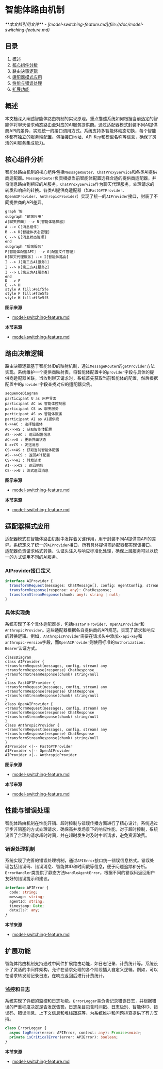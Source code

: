 # 智能体路由机制

<cite>
**本文档引用文件**   
- [model-switching-feature.md](file://doc/model-switching-feature.md)
</cite>

## 目录
1. [概述](#概述)
2. [核心组件分析](#核心组件分析)
3. [路由决策逻辑](#路由决策逻辑)
4. [适配器模式应用](#适配器模式应用)
5. [性能与错误处理](#性能与错误处理)
6. [扩展功能](#扩展功能)

## 概述

本文档深入阐述智能体路由机制的实现原理，重点描述系统如何根据当前选定的智能体将聊天请求动态路由至对应的AI服务提供商。通过适配器模式封装不同AI提供商API的差异，实现统一的接口调用方式。系统支持多智能体动态切换，每个智能体都有独立的服务端配置，包括接口地址、API Key和模型名称等信息，确保了灵活的AI服务集成能力。

## 核心组件分析

智能体路由机制的核心组件包括`MessageRouter`、`ChatProxyService`和各类AI提供商适配器。`MessageRouter`负责根据当前智能体配置选择合适的提供商适配器，并将消息路由到相应的AI服务。`ChatProxyService`作为聊天代理服务，处理请求的转发和响应的转换。各类AI提供商适配器（如`FastGPTProvider`、`OpenAIProvider`、`AnthropicProvider`）实现了统一的`AIProvider`接口，封装了不同提供商的API差异。

```mermaid
graph TB
subgraph "前端应用"
A[聊天界面] --> B[智能体选择器]
A --> C[消息组件]
B --> D[智能体状态管理]
C --> E[消息状态管理]
end
subgraph "后端服务"
F[智能体配置API] --> G[配置文件管理]
H[聊天代理服务] --> I[智能体路由]
I --> J[第三方AI服务1]
I --> K[第三方AI服务2]
I --> L[第三方AI服务N]
end
D --> F
E --> H
style A fill:#e1f5fe
style F fill:#f3e5f5
style H fill:#f3e5f5
```

**图示来源**
- [model-switching-feature.md](file://doc/model-switching-feature.md#L369-L421)

**本节来源**
- [model-switching-feature.md](file://doc/model-switching-feature.md#L369-L421)

## 路由决策逻辑

路由决策逻辑基于智能体ID的映射机制，通过`MessageRouter`的`getProvider`方法实现。系统维护一个提供商映射表，将智能体配置中的`provider`字段与具体的提供商适配器关联。当收到聊天请求时，系统首先获取当前智能体的配置，然后根据配置中的`provider`字段查找对应的适配器实例。

```mermaid
sequenceDiagram
participant U as 用户界面
participant AC as 智能体控制器
participant CS as 聊天服务
participant AS as 智能体服务
participant AI as AI提供商
U->>AC : 选择智能体
AC->>AS : 获取智能体配置
AS-->>AC : 返回配置信息
AC->>U : 更新界面状态
U->>CS : 发送消息
CS->>AS : 获取当前智能体配置
AS-->>CS : 返回API配置
CS->>AI : 转发请求
AI-->>CS : 返回响应
CS-->>U : 流式返回消息
```

**图示来源**
- [model-switching-feature.md](file://doc/model-switching-feature.md#L369-L421)

**本节来源**
- [model-switching-feature.md](file://doc/model-switching-feature.md#L1196-L1425)

## 适配器模式应用

适配器模式在智能体路由机制中发挥着关键作用，用于封装不同AI提供商API的差异。系统定义了统一的`AIProvider`接口，所有具体提供商适配器都实现该接口。适配器负责请求格式转换、认证头注入与响应标准化处理，确保上层服务可以以统一的方式调用不同的AI服务。

### AIProvider接口定义

```typescript
interface AIProvider {
  transformRequest(messages: ChatMessage[], config: AgentConfig, stream?: boolean): any;
  transformResponse(response: any): ChatResponse;
  transformStreamResponse(chunk: any): string | null;
}
```

### 具体实现类

系统实现了多个具体适配器类，包括`FastGPTProvider`、`OpenAIProvider`和`AnthropicProvider`。这些适配器根据各自提供商的API规范，实现了请求和响应的转换逻辑。例如，`AnthropicProvider`需要在请求头中添加`x-api-key`和`anthropic-version`字段，而`OpenAIProvider`则使用标准的`Authorization: Bearer`认证方式。

```mermaid
classDiagram
class AIProvider {
+transformRequest(messages, config, stream) any
+transformResponse(response) ChatResponse
+transformStreamResponse(chunk) string/null
}
class FastGPTProvider {
+transformRequest(messages, config, stream) any
+transformResponse(response) ChatResponse
+transformStreamResponse(chunk) string/null
}
class OpenAIProvider {
+transformRequest(messages, config, stream) any
+transformResponse(response) ChatResponse
+transformStreamResponse(chunk) string/null
}
class AnthropicProvider {
+transformRequest(messages, config, stream) any
+transformResponse(response) ChatResponse
+transformStreamResponse(chunk) string/null
}
AIProvider <|-- FastGPTProvider
AIProvider <|-- OpenAIProvider
AIProvider <|-- AnthropicProvider
```

**图示来源**
- [model-switching-feature.md](file://doc/model-switching-feature.md#L1196-L1425)

**本节来源**
- [model-switching-feature.md](file://doc/model-switching-feature.md#L1196-L1425)

## 性能与错误处理

智能体路由机制在性能开销、超时控制与错误传播方面进行了精心设计。系统通过异步非阻塞的方式处理请求，确保高并发场景下的响应性能。对于超时控制，系统设置了合理的请求超时时间，并在超时发生时及时中断请求，避免资源浪费。

### 错误处理机制

系统实现了完善的错误处理机制，通过`APIError`接口统一错误信息格式。错误处理包括错误码、错误消息、智能体ID和时间戳等信息，便于问题追踪和分析。`ErrorHandler`类提供了静态方法`handleAgentError`，根据不同的错误码返回用户友好的错误提示和建议。

```typescript
interface APIError {
  code: string;
  message: string;
  agentId: string;
  timestamp: Date;
  details?: any;
}
```

**本节来源**
- [model-switching-feature.md](file://doc/model-switching-feature.md#L1133-L1194)

## 扩展功能

智能体路由机制支持通过中间件扩展路由功能，如日志记录、计费统计等。系统设计了灵活的中间件架构，允许在请求处理的各个阶段插入自定义逻辑。例如，可以在请求转发前记录日志，在响应返回后进行计费统计。

### 监控和日志

系统实现了详细的监控和日志功能，`ErrorLogger`类负责记录错误日志，并根据错误的严重程度决定是否发送告警。日志条目包含时间戳、日志级别、智能体ID、错误码、错误消息、上下文信息和堆栈跟踪等，为系统维护和问题排查提供了有力支持。

```typescript
class ErrorLogger {
  async logError(error: APIError, context: any): Promise<void>;
  private isCriticalError(error: APIError): boolean;
}
```

**本节来源**
- [model-switching-feature.md](file://doc/model-switching-feature.md#L2149-L2176)
